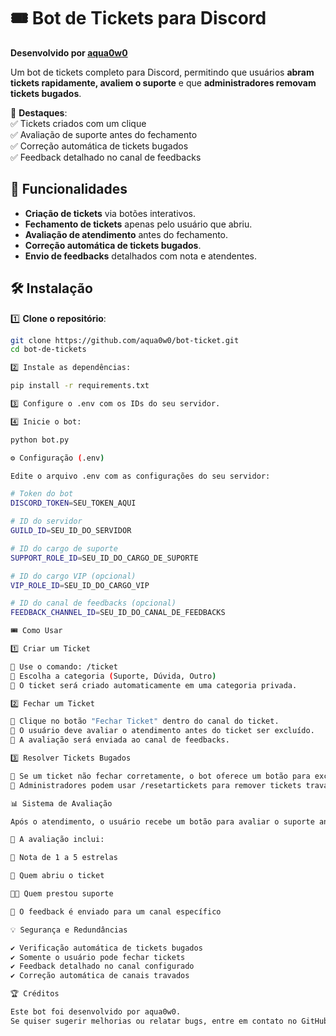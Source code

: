 # 🎟️ Bot de Tickets para Discord  
**Desenvolvido por [aqua0w0](https://github.com/aqua0w0)**  

Um bot de tickets completo para Discord, permitindo que usuários **abram tickets rapidamente, avaliem o suporte** e que **administradores removam tickets bugados**.  

🚀 **Destaques**:  
✅ Tickets criados com um clique  
✅ Avaliação de suporte antes do fechamento  
✅ Correção automática de tickets bugados  
✅ Feedback detalhado no canal de feedbacks  

## 📌 **Funcionalidades**
- **Criação de tickets** via botões interativos.  
- **Fechamento de tickets** apenas pelo usuário que abriu.  
- **Avaliação de atendimento** antes do fechamento.  
- **Correção automática de tickets bugados**.  
- **Envio de feedbacks** detalhados com nota e atendentes.  

## 🛠️ **Instalação**
1️⃣ **Clone o repositório**:  
   ```bash
   git clone https://github.com/aqua0w0/bot-ticket.git
   cd bot-de-tickets

2️⃣ Instale as dependências:

pip install -r requirements.txt

3️⃣ Configure o .env com os IDs do seu servidor.

4️⃣ Inicie o bot:

python bot.py

⚙️ Configuração (.env)

Edite o arquivo .env com as configurações do seu servidor:

# Token do bot
DISCORD_TOKEN=SEU_TOKEN_AQUI

# ID do servidor
GUILD_ID=SEU_ID_DO_SERVIDOR

# ID do cargo de suporte
SUPPORT_ROLE_ID=SEU_ID_DO_CARGO_DE_SUPORTE

# ID do cargo VIP (opcional)
VIP_ROLE_ID=SEU_ID_DO_CARGO_VIP

# ID do canal de feedbacks (opcional)
FEEDBACK_CHANNEL_ID=SEU_ID_DO_CANAL_DE_FEEDBACKS

🎟️ Como Usar

1️⃣ Criar um Ticket

📌 Use o comando: /ticket
📌 Escolha a categoria (Suporte, Dúvida, Outro)
📌 O ticket será criado automaticamente em uma categoria privada.

2️⃣ Fechar um Ticket

📌 Clique no botão "Fechar Ticket" dentro do canal do ticket.
📌 O usuário deve avaliar o atendimento antes do ticket ser excluído.
📌 A avaliação será enviada ao canal de feedbacks.

3️⃣ Resolver Tickets Bugados

📌 Se um ticket não fechar corretamente, o bot oferece um botão para excluí-lo.
📌 Administradores podem usar /resetartickets para remover tickets travados.

📊 Sistema de Avaliação

Após o atendimento, o usuário recebe um botão para avaliar o suporte antes do ticket ser fechado.

📌 A avaliação inclui:

🌟 Nota de 1 a 5 estrelas

👤 Quem abriu o ticket

👨‍💼 Quem prestou suporte

📢 O feedback é enviado para um canal específico

💡 Segurança e Redundâncias

✔️ Verificação automática de tickets bugados
✔️ Somente o usuário pode fechar tickets
✔️ Feedback detalhado no canal configurado
✔️ Correção automática de canais travados

🏆 Créditos

Este bot foi desenvolvido por aqua0w0.
Se quiser sugerir melhorias ou relatar bugs, entre em contato no GitHub. 🚀
